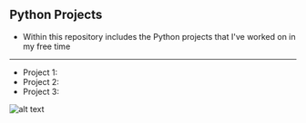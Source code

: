**Python Projects**
---
- Within this repository includes the Python projects that I've worked on in my free time

---
- Project 1:
- Project 2:
- Project 3:

![alt text](https://logos-world.net/wp-content/uploads/2021/10/Python-Symbol.png)
